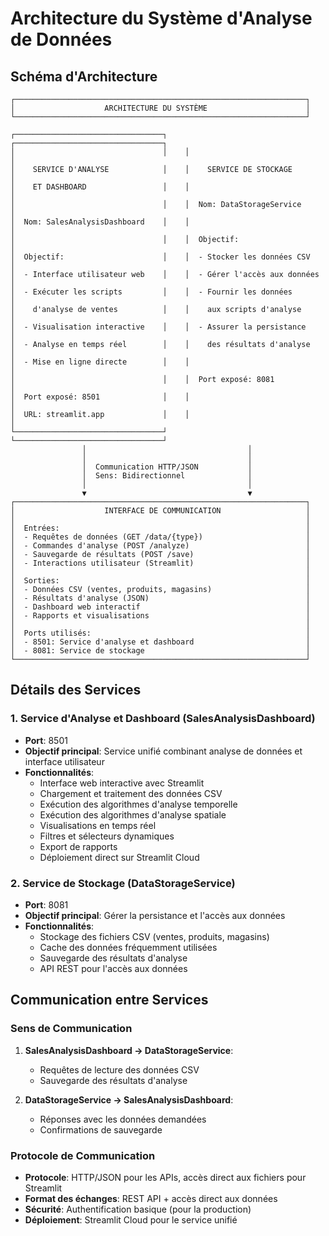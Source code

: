 # Architecture du Système d'Analyse de Données

## Schéma d'Architecture

```
┌─────────────────────────────────────────────────────────────────┐
│                    ARCHITECTURE DU SYSTÈME                      │
└─────────────────────────────────────────────────────────────────┘

┌─────────────────────────────────┐    ┌─────────────────────────────────┐
│                                 │    │                                 │
│    SERVICE D'ANALYSE            │    │    SERVICE DE STOCKAGE          │
│    ET DASHBOARD                 │    │                                 │
│                                 │    │  Nom: DataStorageService        │
│  Nom: SalesAnalysisDashboard    │    │                                 │
│                                 │    │  Objectif:                      │
│  Objectif:                      │    │  - Stocker les données CSV      │
│  - Interface utilisateur web    │    │  - Gérer l'accès aux données    │
│  - Exécuter les scripts         │    │  - Fournir les données          │
│    d'analyse de ventes          │    │    aux scripts d'analyse        │
│  - Visualisation interactive    │    │  - Assurer la persistance       │
│  - Analyse en temps réel        │    │    des résultats d'analyse      │
│  - Mise en ligne directe        │    │                                 │
│                                 │    │  Port exposé: 8081              │
│  Port exposé: 8501              │    │                                 │
│  URL: streamlit.app             │    │                                 │
└─────────────────────────────────┘    └─────────────────────────────────┘
                │                                    │
                │                                    │
                │  Communication HTTP/JSON           │
                │  Sens: Bidirectionnel              │
                │                                    │
                ▼                                    ▼
┌─────────────────────────────────────────────────────────────────┐
│                    INTERFACE DE COMMUNICATION                   │
│                                                                 │
│  Entrées:                                                       │
│  - Requêtes de données (GET /data/{type})                       │
│  - Commandes d'analyse (POST /analyze)                          │
│  - Sauvegarde de résultats (POST /save)                         │
│  - Interactions utilisateur (Streamlit)                         │
│                                                                 │
│  Sorties:                                                       │
│  - Données CSV (ventes, produits, magasins)                     │
│  - Résultats d'analyse (JSON)                                   │
│  - Dashboard web interactif                                     │
│  - Rapports et visualisations                                   │
│                                                                 │
│  Ports utilisés:                                                │
│  - 8501: Service d'analyse et dashboard                         │
│  - 8081: Service de stockage                                    │
└─────────────────────────────────────────────────────────────────┘
```

## Détails des Services

### 1. Service d'Analyse et Dashboard (SalesAnalysisDashboard)
- **Port**: 8501
- **Objectif principal**: Service unifié combinant analyse de données et interface utilisateur
- **Fonctionnalités**:
  - Interface web interactive avec Streamlit
  - Chargement et traitement des données CSV
  - Exécution des algorithmes d'analyse temporelle
  - Exécution des algorithmes d'analyse spatiale
  - Visualisations en temps réel
  - Filtres et sélecteurs dynamiques
  - Export de rapports
  - Déploiement direct sur Streamlit Cloud

### 2. Service de Stockage (DataStorageService)
- **Port**: 8081
- **Objectif principal**: Gérer la persistance et l'accès aux données
- **Fonctionnalités**:
  - Stockage des fichiers CSV (ventes, produits, magasins)
  - Cache des données fréquemment utilisées
  - Sauvegarde des résultats d'analyse
  - API REST pour l'accès aux données

## Communication entre Services

### Sens de Communication
1. **SalesAnalysisDashboard → DataStorageService**:
   - Requêtes de lecture des données CSV
   - Sauvegarde des résultats d'analyse

2. **DataStorageService → SalesAnalysisDashboard**:
   - Réponses avec les données demandées
   - Confirmations de sauvegarde

### Protocole de Communication
- **Protocole**: HTTP/JSON pour les APIs, accès direct aux fichiers pour Streamlit
- **Format des échanges**: REST API + accès direct aux données
- **Sécurité**: Authentification basique (pour la production)
- **Déploiement**: Streamlit Cloud pour le service unifié 